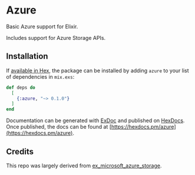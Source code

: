 # Azure

Basic Azure support for Elixir.

Includes support for Azure Storage APIs.

## Installation

If [available in Hex](https://hex.pm/docs/publish), the package can be installed
by adding `azure` to your list of dependencies in `mix.exs`:

```elixir
def deps do
  [
    {:azure, "~> 0.1.0"}
  ]
end
```

Documentation can be generated with [ExDoc](https://github.com/elixir-lang/ex_doc)
and published on [HexDocs](https://hexdocs.pm). Once published, the docs can
be found at [https://hexdocs.pm/azure](https://hexdocs.pm/azure).

## Credits

This repo was largely derived from [ex_microsoft_azure_storage](https://github.com/almirsarajcic/ex_microsoft_azure_storage).
